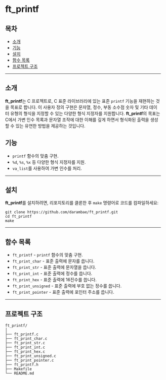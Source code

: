 # ft_printf

## 목차

  - [소개](#소개)
  - [기능](#기능)
  - [설치](#설치)
  - [함수 목록](#함수-목록)
  - [프로젝트 구조](#프로젝트-구조)

---

## 소개

**ft_printf**는 C 프로젝트로, C 표준 라이브러리에 있는 표준 `printf` 기능을 재현하는 것을 목표로 합니다. 이 사용자 정의 구현은 문자열, 정수, 부동 소수점 숫자 및 기타 데이터 유형의 형식을 지정할 수 있는 다양한 형식 지정자를 지원합니다. **ft_printf**의 목표는 C에서 가변 인수 목록과 문자열 조작에 대한 이해를 깊게 하면서 형식화된 출력을 생성할 수 있는 유연한 방법을 제공하는 것입니다.

## 기능

- `printf` 함수의 맞춤 구현.
- `%d`, `%s`, `%x` 등 다양한 형식 지정자를 지원.
- `va_list`를 사용하여 가변 인수를 처리.

---

## 설치

**ft_printf**를 설치하려면, 리포지토리를 클론한 후 `make` 명령어로 코드를 컴파일하세요:

```
git clone https://github.com/darambae/ft_printf.git
cd ft_printf
make
```

---

## 함수 목록

- `ft_printf` - `printf` 함수의 맞춤 구현.
- `ft_print_char` - 표준 출력에 문자를 씁니다.
- `ft_print_str` - 표준 출력에 문자열을 씁니다.
- `ft_print_int` - 표준 출력에 정수를 씁니다.
- `ft_print_hex` - 표준 출력에 16진수를 씁니다.
- `ft_print_unsigned` - 표준 출력에 부호 없는 정수를 씁니다.
- `ft_print_pointer` - 표준 출력에 포인터 주소를 씁니다.

---

## 프로젝트 구조

```
ft_printf/
│
├── ft_printf.c
├── ft_print_char.c
├── ft_print_str.c
├── ft_print_int.c
├── ft_print_hex.c
├── ft_print_unsigned.c
├── ft_print_pointer.c
├── ft_printf.h
├── Makefile
└── README.md
```
